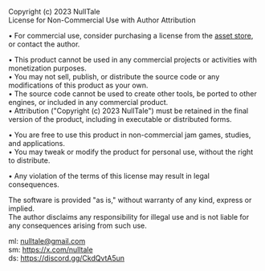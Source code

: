 Copyright (c) 2023 NullTale</br>
License for Non-Commercial Use with Author Attribution</br>

• For commercial use, consider purchasing a license from the [asset store](https://assetstore.unity.com/packages/tools/particles-effects/270928), or contact the author.</br>

• This product cannot be used in any commercial projects or activities with monetization purposes.</br>
• You may not sell, publish, or distribute the source code or any modifications of this product as your own.</br>
• The source code cannot be used to create other tools, be ported to other engines, or included in any commercial product.</br>
• Attribution ("Copyright (c) 2023 NullTale") must be retained in the final version of the product, including in executable or distributed forms.</br>

• You are free to use this product in non-commercial jam games, studies, and applications.</br>
• You may tweak or modify the product for personal use, without the right to distribute.</br>

• Any violation of the terms of this license may result in legal consequences.</br>

The software is provided "as is," without warranty of any kind, express or implied.</br>
The author disclaims any responsibility for illegal use and is not liable for any consequences arising from such use.</br>

ml: nulltale@gmail.com</br>
sm: https://x.com/nulltale</br>
ds: https://discord.gg/CkdQvtA5un</br>
